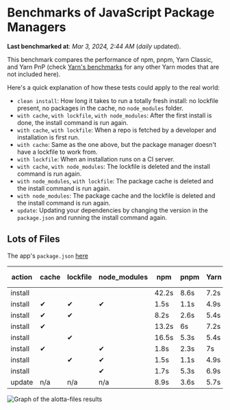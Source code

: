 # Benchmarks of JavaScript Package Managers

**Last benchmarked at**: _Mar 3, 2024, 2:44 AM_ (_daily_ updated).

This benchmark compares the performance of npm, pnpm, Yarn Classic, and Yarn PnP (check [Yarn's benchmarks](https://yarnpkg.com/benchmarks) for any other Yarn modes that are not included here).

Here's a quick explanation of how these tests could apply to the real world:

- `clean install`: How long it takes to run a totally fresh install: no lockfile present, no packages in the cache, no `node_modules` folder.
- `with cache`, `with lockfile`, `with node_modules`: After the first install is done, the install command is run again.
- `with cache`, `with lockfile`: When a repo is fetched by a developer and installation is first run.
- `with cache`: Same as the one above, but the package manager doesn't have a lockfile to work from.
- `with lockfile`: When an installation runs on a CI server.
- `with cache`, `with node_modules`: The lockfile is deleted and the install command is run again.
- `with node_modules`, `with lockfile`: The package cache is deleted and the install command is run again.
- `with node_modules`: The package cache and the lockfile is deleted and the install command is run again.
- `update`: Updating your dependencies by changing the version in the `package.json` and running the install command again.

## Lots of Files

The app's `package.json` [here](https://github.com/pnpm/pnpm.io/blob/main/benchmarks/fixtures/alotta-files/package.json)

| action  | cache | lockfile | node_modules| npm | pnpm | Yarn | Yarn PnP |
| ---     | ---   | ---      | ---         | --- | ---  | ---  | ---      |
| install |       |          |             | 42.2s | 8.6s | 7.2s | 3.6s |
| install | ✔     | ✔        | ✔           | 1.5s | 1.1s | 4.9s | n/a |
| install | ✔     | ✔        |             | 8.2s | 2.6s | 5.4s | 1.4s |
| install | ✔     |          |             | 13.2s | 6s | 7.2s | 3.1s |
| install |       | ✔        |             | 16.5s | 5.3s | 5.4s | 1.4s |
| install | ✔     |          | ✔           | 1.8s | 2.3s | 7s | n/a |
| install |       | ✔        | ✔           | 1.5s | 1.1s | 4.9s | n/a |
| install |       |          | ✔           | 1.7s | 5.3s | 6.9s | n/a |
| update  | n/a | n/a | n/a | 8.9s | 3.6s | 5.7s | 3.1s |

<img alt="Graph of the alotta-files results" src="/img/benchmarks/alotta-files.svg" />